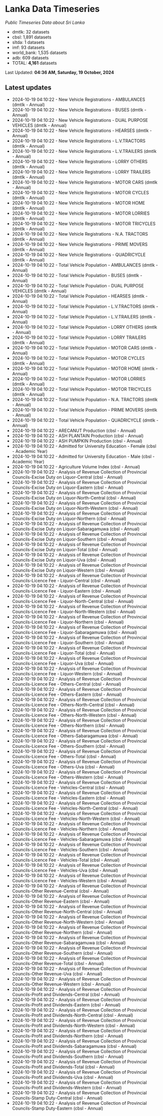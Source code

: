 # Lanka Data Timeseries
*Public Timeseries Data about Sri Lanka*

* dmtlk: 32 datasets
* cbsl: 1,891 datasets
* sltda: 1 datasets
* imf: 93 datasets
* world_bank: 1,535 datasets
* adb: 609 datasets
* TOTAL: **4,161** datasets

Last Updated: **04:36 AM, Saturday, 19 October, 2024**

## Latest updates

* 2024-10-19 04:10:22 - New Vehicle Registrations - AMBULANCES (dmtlk - Annual)
* 2024-10-19 04:10:22 - New Vehicle Registrations - BUSES (dmtlk - Annual)
* 2024-10-19 04:10:22 - New Vehicle Registrations - DUAL PURPOSE VEHICLES (dmtlk - Annual)
* 2024-10-19 04:10:22 - New Vehicle Registrations - HEARSES (dmtlk - Annual)
* 2024-10-19 04:10:22 - New Vehicle Registrations - L.V.TRACTORS (dmtlk - Annual)
* 2024-10-19 04:10:22 - New Vehicle Registrations - L.V.TRAILERS (dmtlk - Annual)
* 2024-10-19 04:10:22 - New Vehicle Registrations - LORRY OTHERS (dmtlk - Annual)
* 2024-10-19 04:10:22 - New Vehicle Registrations - LORRY TRAILERS (dmtlk - Annual)
* 2024-10-19 04:10:22 - New Vehicle Registrations - MOTOR CARS (dmtlk - Annual)
* 2024-10-19 04:10:22 - New Vehicle Registrations - MOTOR CYCLES (dmtlk - Annual)
* 2024-10-19 04:10:22 - New Vehicle Registrations - MOTOR HOME (dmtlk - Annual)
* 2024-10-19 04:10:22 - New Vehicle Registrations - MOTOR LORRIES (dmtlk - Annual)
* 2024-10-19 04:10:22 - New Vehicle Registrations - MOTOR TRICYCLES (dmtlk - Annual)
* 2024-10-19 04:10:22 - New Vehicle Registrations - N.A. TRACTORS (dmtlk - Annual)
* 2024-10-19 04:10:22 - New Vehicle Registrations - PRIME MOVERS (dmtlk - Annual)
* 2024-10-19 04:10:22 - New Vehicle Registrations - QUADRICYCLE (dmtlk - Annual)
* 2024-10-19 04:10:22 - Total Vehicle Population - AMBULANCES (dmtlk - Annual)
* 2024-10-19 04:10:22 - Total Vehicle Population - BUSES (dmtlk - Annual)
* 2024-10-19 04:10:22 - Total Vehicle Population - DUAL PURPOSE VEHICLES (dmtlk - Annual)
* 2024-10-19 04:10:22 - Total Vehicle Population - HEARSES (dmtlk - Annual)
* 2024-10-19 04:10:22 - Total Vehicle Population - L.V.TRACTORS (dmtlk - Annual)
* 2024-10-19 04:10:22 - Total Vehicle Population - L.V.TRAILERS (dmtlk - Annual)
* 2024-10-19 04:10:22 - Total Vehicle Population - LORRY OTHERS (dmtlk - Annual)
* 2024-10-19 04:10:22 - Total Vehicle Population - LORRY TRAILERS (dmtlk - Annual)
* 2024-10-19 04:10:22 - Total Vehicle Population - MOTOR CARS (dmtlk - Annual)
* 2024-10-19 04:10:22 - Total Vehicle Population - MOTOR CYCLES (dmtlk - Annual)
* 2024-10-19 04:10:22 - Total Vehicle Population - MOTOR HOME (dmtlk - Annual)
* 2024-10-19 04:10:22 - Total Vehicle Population - MOTOR LORRIES (dmtlk - Annual)
* 2024-10-19 04:10:22 - Total Vehicle Population - MOTOR TRICYCLES (dmtlk - Annual)
* 2024-10-19 04:10:22 - Total Vehicle Population - N.A. TRACTORS (dmtlk - Annual)
* 2024-10-19 04:10:22 - Total Vehicle Population - PRIME MOVERS (dmtlk - Annual)
* 2024-10-19 04:10:22 - Total Vehicle Population - QUADRICYCLE (dmtlk - Annual)
* 2024-10-19 04:10:22 - ARECANUT Production (cbsl - Annual)
* 2024-10-19 04:10:22 - ASH PLANTAIN Production (cbsl - Annual)
* 2024-10-19 04:10:22 - ASH PUMPKIN Production (cbsl - Annual)
* 2024-10-19 04:10:22 - Admitted for University Education - Female (cbsl - Academic Year)
* 2024-10-19 04:10:22 - Admitted for University Education - Male (cbsl - Academic Year)
* 2024-10-19 04:10:22 - Agriculture Volume Index (cbsl - Annual)
* 2024-10-19 04:10:22 - Analysis of Revenue Collection of Provincial Councils-Excise Duty on Liquor-Central (cbsl - Annual)
* 2024-10-19 04:10:22 - Analysis of Revenue Collection of Provincial Councils-Excise Duty on Liquor-Eastern (cbsl - Annual)
* 2024-10-19 04:10:22 - Analysis of Revenue Collection of Provincial Councils-Excise Duty on Liquor-North-Central (cbsl - Annual)
* 2024-10-19 04:10:22 - Analysis of Revenue Collection of Provincial Councils-Excise Duty on Liquor-North-Western (cbsl - Annual)
* 2024-10-19 04:10:22 - Analysis of Revenue Collection of Provincial Councils-Excise Duty on Liquor-Northern (cbsl - Annual)
* 2024-10-19 04:10:22 - Analysis of Revenue Collection of Provincial Councils-Excise Duty on Liquor-Sabaragamuwa (cbsl - Annual)
* 2024-10-19 04:10:22 - Analysis of Revenue Collection of Provincial Councils-Excise Duty on Liquor-Southern (cbsl - Annual)
* 2024-10-19 04:10:22 - Analysis of Revenue Collection of Provincial Councils-Excise Duty on Liquor-Total (cbsl - Annual)
* 2024-10-19 04:10:22 - Analysis of Revenue Collection of Provincial Councils-Excise Duty on Liquor-Uva (cbsl - Annual)
* 2024-10-19 04:10:22 - Analysis of Revenue Collection of Provincial Councils-Excise Duty on Liquor-Western (cbsl - Annual)
* 2024-10-19 04:10:22 - Analysis of Revenue Collection of Provincial Councils-Licence Fee - Liquor-Central (cbsl - Annual)
* 2024-10-19 04:10:22 - Analysis of Revenue Collection of Provincial Councils-Licence Fee - Liquor-Eastern (cbsl - Annual)
* 2024-10-19 04:10:22 - Analysis of Revenue Collection of Provincial Councils-Licence Fee - Liquor-North-Central (cbsl - Annual)
* 2024-10-19 04:10:22 - Analysis of Revenue Collection of Provincial Councils-Licence Fee - Liquor-North-Western (cbsl - Annual)
* 2024-10-19 04:10:22 - Analysis of Revenue Collection of Provincial Councils-Licence Fee - Liquor-Northern (cbsl - Annual)
* 2024-10-19 04:10:22 - Analysis of Revenue Collection of Provincial Councils-Licence Fee - Liquor-Sabaragamuwa (cbsl - Annual)
* 2024-10-19 04:10:22 - Analysis of Revenue Collection of Provincial Councils-Licence Fee - Liquor-Southern (cbsl - Annual)
* 2024-10-19 04:10:22 - Analysis of Revenue Collection of Provincial Councils-Licence Fee - Liquor-Total (cbsl - Annual)
* 2024-10-19 04:10:22 - Analysis of Revenue Collection of Provincial Councils-Licence Fee - Liquor-Uva (cbsl - Annual)
* 2024-10-19 04:10:22 - Analysis of Revenue Collection of Provincial Councils-Licence Fee - Liquor-Western (cbsl - Annual)
* 2024-10-19 04:10:22 - Analysis of Revenue Collection of Provincial Councils-Licence Fee - Others-Central (cbsl - Annual)
* 2024-10-19 04:10:22 - Analysis of Revenue Collection of Provincial Councils-Licence Fee - Others-Eastern (cbsl - Annual)
* 2024-10-19 04:10:22 - Analysis of Revenue Collection of Provincial Councils-Licence Fee - Others-North-Central (cbsl - Annual)
* 2024-10-19 04:10:22 - Analysis of Revenue Collection of Provincial Councils-Licence Fee - Others-North-Western (cbsl - Annual)
* 2024-10-19 04:10:22 - Analysis of Revenue Collection of Provincial Councils-Licence Fee - Others-Northern (cbsl - Annual)
* 2024-10-19 04:10:22 - Analysis of Revenue Collection of Provincial Councils-Licence Fee - Others-Sabaragamuwa (cbsl - Annual)
* 2024-10-19 04:10:22 - Analysis of Revenue Collection of Provincial Councils-Licence Fee - Others-Southern (cbsl - Annual)
* 2024-10-19 04:10:22 - Analysis of Revenue Collection of Provincial Councils-Licence Fee - Others-Total (cbsl - Annual)
* 2024-10-19 04:10:22 - Analysis of Revenue Collection of Provincial Councils-Licence Fee - Others-Uva (cbsl - Annual)
* 2024-10-19 04:10:22 - Analysis of Revenue Collection of Provincial Councils-Licence Fee - Others-Western (cbsl - Annual)
* 2024-10-19 04:10:22 - Analysis of Revenue Collection of Provincial Councils-Licence Fee - Vehicles-Central (cbsl - Annual)
* 2024-10-19 04:10:22 - Analysis of Revenue Collection of Provincial Councils-Licence Fee - Vehicles-Eastern (cbsl - Annual)
* 2024-10-19 04:10:22 - Analysis of Revenue Collection of Provincial Councils-Licence Fee - Vehicles-North-Central (cbsl - Annual)
* 2024-10-19 04:10:22 - Analysis of Revenue Collection of Provincial Councils-Licence Fee - Vehicles-North-Western (cbsl - Annual)
* 2024-10-19 04:10:22 - Analysis of Revenue Collection of Provincial Councils-Licence Fee - Vehicles-Northern (cbsl - Annual)
* 2024-10-19 04:10:22 - Analysis of Revenue Collection of Provincial Councils-Licence Fee - Vehicles-Sabaragamuwa (cbsl - Annual)
* 2024-10-19 04:10:22 - Analysis of Revenue Collection of Provincial Councils-Licence Fee - Vehicles-Southern (cbsl - Annual)
* 2024-10-19 04:10:22 - Analysis of Revenue Collection of Provincial Councils-Licence Fee - Vehicles-Total (cbsl - Annual)
* 2024-10-19 04:10:22 - Analysis of Revenue Collection of Provincial Councils-Licence Fee - Vehicles-Uva (cbsl - Annual)
* 2024-10-19 04:10:22 - Analysis of Revenue Collection of Provincial Councils-Licence Fee - Vehicles-Western (cbsl - Annual)
* 2024-10-19 04:10:22 - Analysis of Revenue Collection of Provincial Councils-Other Revenue-Central (cbsl - Annual)
* 2024-10-19 04:10:22 - Analysis of Revenue Collection of Provincial Councils-Other Revenue-Eastern (cbsl - Annual)
* 2024-10-19 04:10:22 - Analysis of Revenue Collection of Provincial Councils-Other Revenue-North-Central (cbsl - Annual)
* 2024-10-19 04:10:22 - Analysis of Revenue Collection of Provincial Councils-Other Revenue-North-Western (cbsl - Annual)
* 2024-10-19 04:10:22 - Analysis of Revenue Collection of Provincial Councils-Other Revenue-Northern (cbsl - Annual)
* 2024-10-19 04:10:22 - Analysis of Revenue Collection of Provincial Councils-Other Revenue-Sabaragamuwa (cbsl - Annual)
* 2024-10-19 04:10:22 - Analysis of Revenue Collection of Provincial Councils-Other Revenue-Southern (cbsl - Annual)
* 2024-10-19 04:10:22 - Analysis of Revenue Collection of Provincial Councils-Other Revenue-Total (cbsl - Annual)
* 2024-10-19 04:10:22 - Analysis of Revenue Collection of Provincial Councils-Other Revenue-Uva (cbsl - Annual)
* 2024-10-19 04:10:22 - Analysis of Revenue Collection of Provincial Councils-Other Revenue-Western (cbsl - Annual)
* 2024-10-19 04:10:22 - Analysis of Revenue Collection of Provincial Councils-Profit and Dividends-Central (cbsl - Annual)
* 2024-10-19 04:10:22 - Analysis of Revenue Collection of Provincial Councils-Profit and Dividends-Eastern (cbsl - Annual)
* 2024-10-19 04:10:22 - Analysis of Revenue Collection of Provincial Councils-Profit and Dividends-North-Central (cbsl - Annual)
* 2024-10-19 04:10:22 - Analysis of Revenue Collection of Provincial Councils-Profit and Dividends-North-Western (cbsl - Annual)
* 2024-10-19 04:10:22 - Analysis of Revenue Collection of Provincial Councils-Profit and Dividends-Northern (cbsl - Annual)
* 2024-10-19 04:10:22 - Analysis of Revenue Collection of Provincial Councils-Profit and Dividends-Sabaragamuwa (cbsl - Annual)
* 2024-10-19 04:10:22 - Analysis of Revenue Collection of Provincial Councils-Profit and Dividends-Southern (cbsl - Annual)
* 2024-10-19 04:10:22 - Analysis of Revenue Collection of Provincial Councils-Profit and Dividends-Total (cbsl - Annual)
* 2024-10-19 04:10:22 - Analysis of Revenue Collection of Provincial Councils-Profit and Dividends-Uva (cbsl - Annual)
* 2024-10-19 04:10:22 - Analysis of Revenue Collection of Provincial Councils-Profit and Dividends-Western (cbsl - Annual)
* 2024-10-19 04:10:22 - Analysis of Revenue Collection of Provincial Councils-Stamp Duty-Central (cbsl - Annual)
* 2024-10-19 04:10:22 - Analysis of Revenue Collection of Provincial Councils-Stamp Duty-Eastern (cbsl - Annual)